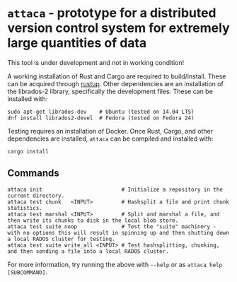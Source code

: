 # `attaca` - prototype for a distributed version control system for extremely large quantities of data

This tool is under development and not in working condition!

A working installation of Rust and Cargo are required to build/install. These
can be acquired through [rustup](https://www.rustup.rs/). Other dependencies
are an installation of the librados-2 library, specifically the development files.
These can be installed with:

```
sudo apt-get librados-dev    # Ubuntu (tested on 14.04 LTS)
dnf install librados2-devel  # Fedora (tested on Fedora 24)
```

Testing requires an installation of Docker. Once Rust, Cargo, and other
dependencies are installed, `attaca` can be compiled and installed with:

```
cargo install
```

## Commands

```
attaca init                         # Initialize a repository in the current directory.
attaca test chunk   <INPUT>         # Hashsplit a file and print chunk statistics.
attaca test marshal <INPUT>         # Split and marshal a file, and then write its chunks to disk in the local blob store.
attaca test suite noop              # Test the "suite" machinery - with no options this will result in spinning up and then shutting down a local RADOS cluster for testing.
attaca test suite write_all <INPUT> # Test hashsplitting, chunking, and then sending a file into a local RADOS cluster.
```

For more information, try running the above with `--help` or as `attaca help [SUBCOMMAND]`.
